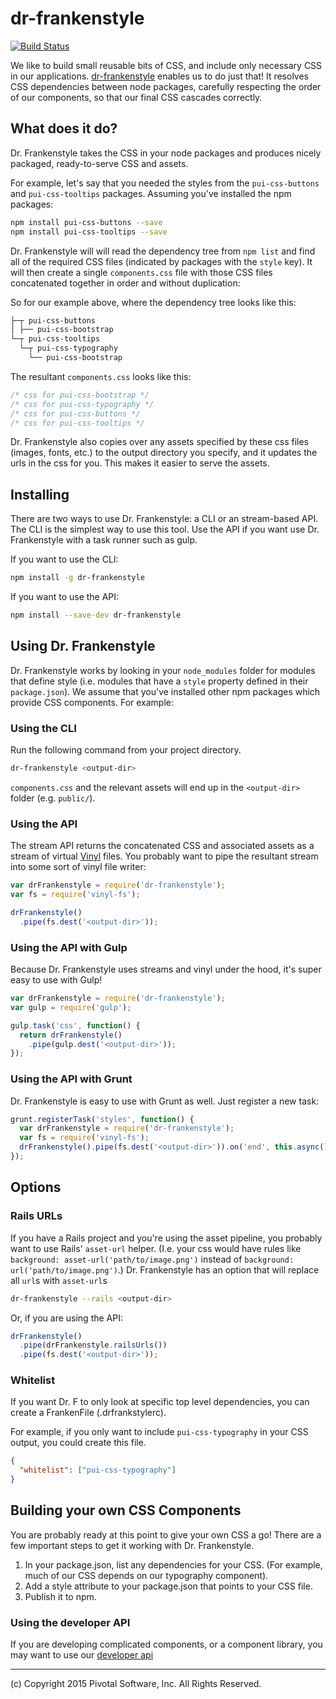 # dr-frankenstyle

[![Build Status](https://travis-ci.org/pivotal-cf/dr-frankenstyle.svg)](https://travis-ci.org/pivotal-cf/dr-frankenstyle)

We like to build small reusable bits of CSS, and include only necessary CSS in our applications. 
[dr-frankenstyle](https://www.npmjs.com/package/dr-frankenstyle) enables us to do just that! It resolves CSS 
dependencies between node packages, carefully respecting the order of our components, so that our final CSS 
cascades correctly.

## What does it do?

Dr. Frankenstyle takes the CSS in your node packages and produces nicely packaged, ready-to-serve CSS and assets.

For example, let's say that you needed the styles from the `pui-css-buttons` and `pui-css-tooltips` packages.
Assuming you've installed the npm packages:

```sh
npm install pui-css-buttons --save
npm install pui-css-tooltips --save
```

Dr. Frankenstyle will will read the dependency tree from `npm list` and find all of the required CSS files (indicated by packages with the `style` key).
It will then create a single `components.css` file with those CSS files concatenated together in order and without duplication:

So for our example above, where the dependency tree looks like this:

```sh
├─┬ pui-css-buttons
│ ├── pui-css-bootstrap
└─┬ pui-css-tooltips
  └─┬ pui-css-typography
    └── pui-css-bootstrap
```

The resultant `components.css` looks like this:

```css
/* css for pui-css-bootstrap */
/* css for pui-css-typography */
/* css for pui-css-buttons */
/* css for pui-css-tooltips */
```

Dr. Frankenstyle also copies over any assets specified by these css files (images, fonts, etc.)
to the output directory you specify, and it updates the urls in the css for you.
This makes it easier to serve the assets.

## Installing

There are two ways to use Dr. Frankenstyle: a CLI or an stream-based API.
The CLI is the simplest way to use this tool.
Use the API if you want use Dr. Frankenstyle with a task runner such as gulp.

If you want to use the CLI:

```sh
npm install -g dr-frankenstyle
```

If you want to use the API:

```sh
npm install --save-dev dr-frankenstyle
```

## Using Dr. Frankenstyle

Dr. Frankenstyle works by looking in your `node_modules` folder for modules that define style
(i.e. modules that have a `style` property defined in their `package.json`).
We assume that you've installed other npm packages which provide CSS components.
For example:

### Using the CLI

Run the following command from your project directory.

```sh
dr-frankenstyle <output-dir>
```

`components.css` and the relevant assets will end up in the `<output-dir>` folder (e.g. `public/`).

### Using the API

The stream API returns the concatenated CSS and associated assets as a stream of virtual [Vinyl](https://github.com/wearefractal/vinyl) files.
You probably want to pipe the resultant stream into some sort of vinyl file writer:

```js
var drFrankenstyle = require('dr-frankenstyle');
var fs = require('vinyl-fs');

drFrankenstyle()
  .pipe(fs.dest('<output-dir>'));
```

### Using the API with Gulp

Because Dr. Frankenstyle uses streams and vinyl under the hood, it's super easy to use with Gulp!

```js
var drFrankenstyle = require('dr-frankenstyle');
var gulp = require('gulp');

gulp.task('css', function() {
  return drFrankenstyle()
    .pipe(gulp.dest('<output-dir>'));
});
```

### Using the API with Grunt

Dr. Frankenstyle is easy to use with Grunt as well. Just register a new task:

```js
grunt.registerTask('styles', function() {
  var drFrankenstyle = require('dr-frankenstyle');
  var fs = require('vinyl-fs');
  drFrankenstyle().pipe(fs.dest('<output-dir>')).on('end', this.async());
});

```

## Options

### Rails URLs

If you have a Rails project and you're using the asset pipeline, you probably want to use Rails' `asset-url` helper.
(I.e. your css would have rules like `background: asset-url('path/to/image.png')` instead of `background: url('path/to/image.png')`.)
Dr. Frankenstyle has an option that will replace all `url`s with `asset-url`s

```sh
dr-frankenstyle --rails <output-dir>
```

Or, if you are using the API:

```js
drFrankenstyle()
  .pipe(drFrankenstyle.railsUrls())
  .pipe(fs.dest('<output-dir>'));
```

### Whitelist

If you want Dr. F to only look at specific top level dependencies, you can create a FrankenFile (.drfrankstylerc).

For example, if you only want to include `pui-css-typography` in your CSS output, you could create this file.

```json
{
  "whitelist": ["pui-css-typography"]
}
```

## Building your own CSS Components

You are probably ready at this point to give your own CSS a go! There are a few important steps to get it working with 
Dr. Frankenstyle.

1. In your package.json, list any dependencies for your CSS. (For example, much of our CSS depends on our typography component).
1. Add a style attribute to your package.json that points to your CSS file.
1. Publish it to npm.

### Using the developer API

If you are developing complicated components, or a component library, you may
want to use our [developer api](https://github.com/pivotal-cf/dr-frankenstyle/blob/master/DEVELOPER_API_README.md)

***
 
(c) Copyright 2015 Pivotal Software, Inc. All Rights Reserved.
